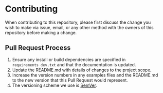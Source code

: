 # Contributing

When contributing to this repository, please first discuss the change you wish to make via issue,
email, or any other method with the owners of this repository before making a change.

## Pull Request Process

1. Ensure any install or build dependencies are specified in `requirements_dev.txt` and that the documentation is updated.
2. Update the README.md with details of changes to the project scope.
3. Increase the version numbers in any examples files and the README.md to the new version that this Pull Request would represent.
4. The versioning scheme we use is [SemVer](http://semver.org/).
